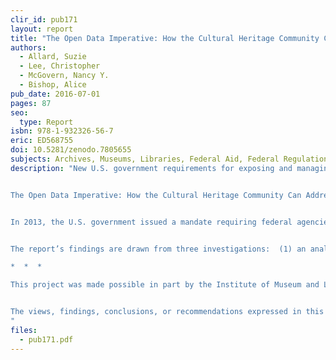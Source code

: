 ```yaml
---
clir_id: pub171
layout: report
title: "The Open Data Imperative: How the Cultural Heritage Community Can Address the Federal Mandate"
authors: 
  - Allard, Suzie
  - Lee, Christopher
  - McGovern, Nancy Y.
  - Bishop, Alice
pub_date: 2016-07-01
pages: 87
seo:
  type: Report
isbn: 978-1-932326-56-7
eric: ED568755
doi: 10.5281/zenodo.7805655
subjects: Archives, Museums, Libraries, Federal Aid, Federal Regulation, Heritage Education, Access to Information, Information Policy, Information Management, Data, Alignment (Education), Appropriate Technology, Technology Planning, Program Implementation, Information Services, Capacity Building, Curriculum Development, Minimum Competencies, Occupational Information, Semi Structured Interviews, Qualitative Research, Statistical Analysis
description: "New U.S. government requirements for exposing and managing federally funded research data add urgency to the call for curating data that can be used, reused, and exploited by future generations.


The Open Data Imperative: How the Cultural Heritage Community Can Address the Federal Mandate, offers a series of recommendations to improve the open data infrastructure, engage a broad community of stakeholders to support the management of data as an asset, and expand collaboration that is vital to ensuring public access to data.


In 2013, the U.S. government issued a mandate requiring federal agencies with annual research and development expenditures of more than $100 million to create plans for increasing access to federally funded scientific research, both as published articles and as data. These plans have significant implications for cultural heritage institutions in addressing the current deficit in the capacity to support the re-use of data over time and across generations of technology (digital curation) and in enabling collaboration based on shared infrastructure.


The report’s findings are drawn from three investigations:  (1) an analysis of the plans of agencies subject to the federal mandate for open data; (2) interviews with staff of IMLS-supported projects that have developed model services and tools supporting data management; and (3) a survey of efforts to build capacity through continuing education programs and comprehensive workforce development.

*  *  *

This project was made possible in part by the Institute of Museum and Library Services (grant # RE-00-13-0097-13).


The views, findings, conclusions, or recommendations expressed in this publication do not necessarily represent those of the Institute of Museum and Library Services.
"
files:
  - pub171.pdf
---
```

